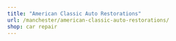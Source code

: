 ```yaml
---
title: "American Classic Auto Restorations"
url: /manchester/american-classic-auto-restorations/
shop: car repair
---
```

